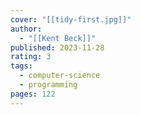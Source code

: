 ```yaml
---
cover: "[[tidy-first.jpg]]"
author:
  - "[[Kent Beck]]"
published: 2023-11-28
rating: 3
tags:
  - computer-science
  - programming
pages: 122
---
```

